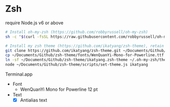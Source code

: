 # Zsh

require Node.js v6 or above

```sh
# Install oh-my-zsh (https://github.com/robbyrussell/oh-my-zsh)
sh -c "$(curl -fsSL https://raw.githubusercontent.com/robbyrussell/oh-my-zsh/master/tools/install.sh)"

# Install my zsh theme (https://github.com/ikatyang/zsh-theme), retain git repository for version control
git clone https://github.com/ikatyang/zsh-theme.git ~/Documents/Github/zsh-theme
cp ~/Documents/Github/zsh-theme/fonts/WenQuanYi-Mono-for-Powerline.ttf /Library/Fonts/
ln -sf ~/Documents/Github/zsh-theme/ikatyang.zsh-theme ~/.oh-my-zsh/themes/
node ~/Documents/Github/zsh-theme/scripts/set-theme.js ikatyang
```

Terminal.app
- Font
  - WenQuanYi Mono for Powerline 12 pt
- Text
  - [x] Antialias text
